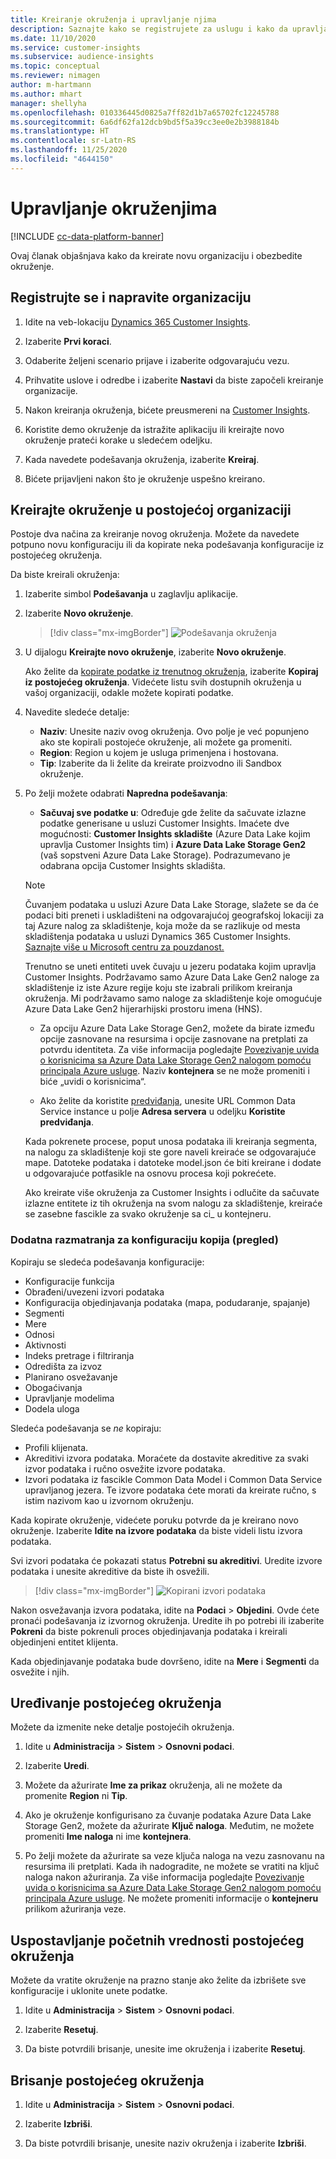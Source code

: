 ```yaml
---
title: Kreiranje okruženja i upravljanje njima
description: Saznajte kako se registrujete za uslugu i kako da upravljate okruženjima.
ms.date: 11/10/2020
ms.service: customer-insights
ms.subservice: audience-insights
ms.topic: conceptual
ms.reviewer: nimagen
author: m-hartmann
ms.author: mhart
manager: shellyha
ms.openlocfilehash: 010336445d0825a7ff82d1b7a65702fc12245788
ms.sourcegitcommit: 6a6df62fa12dcb9bd5f5a39cc3ee0e2b3988184b
ms.translationtype: HT
ms.contentlocale: sr-Latn-RS
ms.lasthandoff: 11/25/2020
ms.locfileid: "4644150"
---
```

# <a name="manage-environments"></a>Upravljanje okruženjima

[!INCLUDE [cc-data-platform-banner](../includes/cc-data-platform-banner.md)]

Ovaj članak objašnjava kako da kreirate novu organizaciju i obezbedite okruženje.

## <a name="sign-up-and-create-an-organization"></a>Registrujte se i napravite organizaciju

1. Idite na veb-lokaciju [Dynamics 365 Customer Insights](https://dynamics.microsoft.com/ai/customer-insights/).

2. Izaberite **Prvi koraci**.

3. Odaberite željeni scenario prijave i izaberite odgovarajuću vezu.

4. Prihvatite uslove i odredbe i izaberite **Nastavi** da biste započeli kreiranje organizacije.

5. Nakon kreiranja okruženja, bićete preusmereni na [Customer Insights](https://home.ci.ai.dynamics.com).

6. Koristite demo okruženje da istražite aplikaciju ili kreirajte novo okruženje prateći korake u sledećem odeljku.

7. Kada navedete podešavanja okruženja, izaberite **Kreiraj**.

8. Bićete prijavljeni nakon što je okruženje uspešno kreirano.

## <a name="create-an-environment-in-an-existing-organization"></a>Kreirajte okruženje u postojećoj organizaciji

Postoje dva načina za kreiranje novog okruženja. Možete da navedete potpuno novu konfiguraciju ili da kopirate neka podešavanja konfiguracije iz postojećeg okruženja.

Da biste kreirali okruženja:

1. Izaberite simbol **Podešavanja** u zaglavlju aplikacije.

1. Izaberite **Novo okruženje**.

   > [!div class="mx-imgBorder"]
   > ![Podešavanja okruženja](media/environment-settings-dialog.png)

1. U dijalogu **Kreirajte novo okruženje**, izaberite **Novo okruženje**.

   Ako želite da [kopirate podatke iz trenutnog okruženja](#additional-considerations-for-copy-configuration-preview), izaberite **Kopiraj iz postojećeg okruženja**. Videćete listu svih dostupnih okruženja u vašoj organizaciji, odakle možete kopirati podatke.

1. Navedite sledeće detalje:
   - **Naziv**: Unesite naziv ovog okruženja. Ovo polje je već popunjeno ako ste kopirali postojeće okruženje, ali možete ga promeniti.
   - **Region**: Region u kojem je usluga primenjena i hostovana.
   - **Tip**: Izaberite da li želite da kreirate proizvodno ili Sandbox okruženje.

2. Po želji možete odabrati **Napredna podešavanja**:

   - **Sačuvaj sve podatke u**: Određuje gde želite da sačuvate izlazne podatke generisane u usluzi Customer Insights. Imaćete dve mogućnosti: **Customer Insights skladište** (Azure Data Lake kojim upravlja Customer Insights tim) i **Azure Data Lake Storage Gen2** (vaš sopstveni Azure Data Lake Storage). Podrazumevano je odabrana opcija Customer Insights skladišta.

   > [!NOTE]
   > Čuvanjem podataka u usluzi Azure Data Lake Storage, slažete se da će podaci biti preneti i uskladišteni na odgovarajućoj geografskoj lokaciji za taj Azure nalog za skladištenje, koja može da se razlikuje od mesta skladištenja podataka u usluzi Dynamics 365 Customer Insights. [Saznajte više u Microsoft centru za pouzdanost.](https://www.microsoft.com/trust-center)
   >
   > Trenutno se uneti entiteti uvek čuvaju u jezeru podataka kojim upravlja Customer Insights.
   > Podržavamo samo Azure Data Lake Gen2 naloge za skladištenje iz iste Azure regije koju ste izabrali prilikom kreiranja okruženja.
   > Mi podržavamo samo naloge za skladištenje koje omogućuje Azure Data Lake Gen2 hijerarhijski prostoru imena (HNS).

   - Za opciju Azure Data Lake Storage Gen2, možete da birate između opcije zasnovane na resursima i opcije zasnovane na pretplati za potvrdu identiteta. Za više informacija pogledajte [Povezivanje uvida o korisnicima sa Azure Data Lake Storage Gen2 nalogom pomoću principala Azure usluge](connect-service-principal.md). Naziv **kontejnera** se ne može promeniti i biće „uvidi o korisnicima“.
   
   - Ako želite da koristite [predviđanja](predictions.md), unesite URL Common Data Service instance u polje **Adresa servera** u odeljku **Koristite predviđanja**.

   Kada pokrenete procese, poput unosa podataka ili kreiranja segmenta, na nalogu za skladištenje koji ste gore naveli kreiraće se odgovarajuće mape. Datoteke podataka i datoteke model.json će biti kreirane i dodate u odgovarajuće potfasikle na osnovu procesa koji pokrećete.

   Ako kreirate više okruženja za Customer Insights i odlučite da sačuvate izlazne entitete iz tih okruženja na svom nalogu za skladištenje, kreiraće se zasebne fascikle za svako okruženje sa ci_<environmentid> u kontejneru.

### <a name="additional-considerations-for-copy-configuration-preview"></a>Dodatna razmatranja za konfiguraciju kopija (pregled)

Kopiraju se sledeća podešavanja konfiguracije:

- Konfiguracije funkcija
- Obrađeni/uvezeni izvori podataka
- Konfiguracija objedinjavanja podataka (mapa, podudaranje, spajanje)
- Segmenti
- Mere
- Odnosi
- Aktivnosti
- Indeks pretrage i filtriranja
- Odredišta za izvoz
- Planirano osvežavanje
- Obogaćivanja
- Upravljanje modelima
- Dodela uloga

Sledeća podešavanja se *ne* kopiraju:

- Profili klijenata.
- Akreditivi izvora podataka. Moraćete da dostavite akreditive za svaki izvor podataka i ručno osvežite izvore podataka.
- Izvori podataka iz fascikle Common Data Model i Common Data Service upravljanog jezera. Te izvore podataka ćete morati da kreirate ručno, s istim nazivom kao u izvornom okruženju.

Kada kopirate okruženje, videćete poruku potvrde da je kreirano novo okruženje. Izaberite **Idite na izvore podataka** da biste videli listu izvora podataka.

Svi izvori podataka će pokazati status **Potrebni su akreditivi**. Uredite izvore podataka i unesite akreditive da biste ih osvežili.

> [!div class="mx-imgBorder"]
> ![Kopirani izvori podataka](media/data-sources-copied.png)

Nakon osvežavanja izvora podataka, idite na **Podaci** > **Objedini**. Ovde ćete pronaći podešavanja iz izvornog okruženja. Uredite ih po potrebi ili izaberite **Pokreni** da biste pokrenuli proces objedinjavanja podataka i kreirali objedinjeni entitet klijenta.

Kada objedinjavanje podataka bude dovršeno, idite na **Mere** i **Segmenti** da osvežite i njih.

## <a name="edit-an-existing-environment"></a>Uređivanje postojećeg okruženja

Možete da izmenite neke detalje postojećih okruženja.

1. Idite u **Administracija** > **Sistem** > **Osnovni podaci**.

2. Izaberite **Uredi**.

3. Možete da ažurirate **Ime za prikaz** okruženja, ali ne možete da promenite **Region** ni **Tip**.

4. Ako je okruženje konfigurisano za čuvanje podataka Azure Data Lake Storage Gen2, možete da ažurirate **Ključ naloga**. Međutim, ne možete promeniti **Ime naloga** ni ime **kontejnera**.

5. Po želji možete da ažurirate sa veze ključa naloga na vezu zasnovanu na resursima ili pretplati. Kada ih nadogradite, ne možete se vratiti na ključ naloga nakon ažuriranja. Za više informacija pogledajte [Povezivanje uvida o korisnicima sa Azure Data Lake Storage Gen2 nalogom pomoću principala Azure usluge](connect-service-principal.md). Ne možete promeniti informacije o **kontejneru** prilikom ažuriranja veze.

## <a name="reset-an-existing-environment"></a>Uspostavljanje početnih vrednosti postojećeg okruženja

Možete da vratite okruženje na prazno stanje ako želite da izbrišete sve konfiguracije i uklonite unete podatke.

1.  Idite u **Administracija** > **Sistem** > **Osnovni podaci**.

2.  Izaberite **Resetuj**. 

3.  Da biste potvrdili brisanje, unesite ime okruženja i izaberite **Resetuj**.


## <a name="delete-an-existing-environment"></a>Brisanje postojećeg okruženja

1. Idite u **Administracija** > **Sistem** > **Osnovni podaci**.

1. Izaberite **Izbriši**.

1. Da biste potvrdili brisanje, unesite naziv okruženja i izaberite **Izbriši**.
